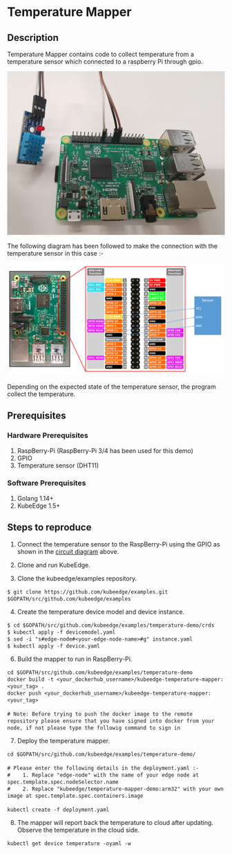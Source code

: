 # Temperature Mapper


 ## Description

Temperature Mapper contains code to collect temperature from a temperature sensor which connected to a raspberry Pi through gpio.

<img src="./images/temperature-sensor.jpg">

The following diagram has been followed to make the connection with the
temperature sensor in this case :-

<img src="./images/temperature-sensor-wiring.PNG">

Depending on the expected state of the temperature sensor, the program collect the temperature.



## Prerequisites

### Hardware Prerequisites

1. RaspBerry-Pi (RaspBerry-Pi 3/4 has been used for this demo)
2. GPIO
3. Temperature sensor (DHT11)

### Software Prerequisites

1. Golang 1.14+
2. KubeEdge 1.5+

## Steps to reproduce

1. Connect the temperature sensor to the RaspBerry-Pi using the GPIO as shown in the [circuit diagram](./images/temperature-sensor-wiring.PNG) above.

2. Clone and run KubeEdge.

3. Clone the kubeedge/examples repository.

```console
$ git clone https://github.com/kubeedge/examples.git $GOPATH/src/github.com/kubeedge/examples
```

4. Create the temperature device model and device instance.

```console
$ cd $GOPATH/src/github.com/kubeedge/examples/temperature-demo/crds
$ kubectl apply -f devicemodel.yaml
$ sed -i "s#edge-node#<your-edge-node-name>#g" instance.yaml
$ kubectl apply -f device.yaml
```

 6. Build the mapper to run in RaspBerry-Pi.

```shell
cd $GOPATH/src/github.com/kubeedge/examples/temperature-demo
docker build -t <your_dockerhub_username>/kubeedge-temperature-mapper:<your_tag> .
docker push <your_dockerhub_username>/kubeedge-temperature-mapper:<your_tag>

# Note: Before trying to push the docker image to the remote repository please ensure that you have signed into docker from your node, if not please type the followig command to sign in
```

 7. Deploy the temperature mapper.

```console
cd $GOPATH/src/github.com/kubeedge/examples/temperature-demo/

# Please enter the following details in the deployment.yaml :-
#    1. Replace "edge-node" with the name of your edge node at spec.template.spec.nodeSelector.name
#    2. Replace "kubeedge/temperature-mapper-demo:arm32" with your own image at spec.template.spec.containers.image

kubectl create -f deployment.yaml
```

  8. The mapper will report back the temperature to cloud after updating. Observe the temperature in the cloud side.

```shell
kubectl get device temperature -oyaml -w
```

